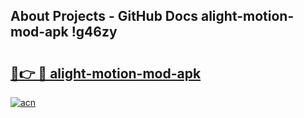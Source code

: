 ## About Projects - GitHub Docs alight-motion-mod-apk !g46zy

# <h2><a href="https://andorid.site?title=alight-motion-mod-apk&ref=14PRO">🔗👉 🔴 alight-motion-mod-apk</a></h2>

[![acn](https://github.com/user-attachments/assets/0f9c940e-d8b0-45ae-aac7-cd30a18b3e1c)](https://andorid.site?title=alight-motion-mod-apk&ref=14PRO)

